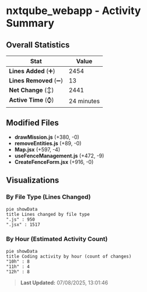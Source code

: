 # nxtqube_webapp - Activity Summary 

## Overall Statistics

| Stat                   | Value                                                             |
| ---------------------- | ----------------------------------------------------------------- |
| **Lines Added** (➕)   | 2454                                          |
| **Lines Removed** (➖) | 13                                        |
| **Net Change** (↕)    | 2441                |
| **Active Time** (⌚)   | 24 minutes |


## Modified Files
- **drawMission.js** (+380, -0)
- **removeEntities.js** (+89, -0)
- **Map.jsx** (+597, -4)
- **useFenceManagement.js** (+472, -9)
- **CreateFenceForm.jsx** (+916, -0)

## Visualizations

### By File Type (Lines Changed)

```mermaid
pie showData
title Lines changed by file type
".js" : 950
".jsx" : 1517
```

### By Hour (Estimated Activity Count)

```mermaid
pie showData
title Coding activity by hour (count of changes)
"10h" : 8
"11h" : 4
"12h" : 8
```


> **Last Updated:** 07/08/2025, 13:01:46